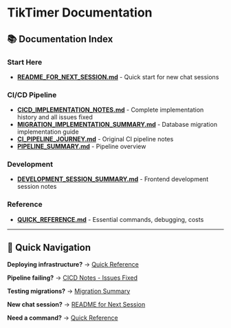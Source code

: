 # TikTimer Documentation

## 📚 Documentation Index

### **Start Here**
- **[README_FOR_NEXT_SESSION.md](./README_FOR_NEXT_SESSION.md)** - Quick start for new chat sessions

### **CI/CD Pipeline**
- **[CICD_IMPLEMENTATION_NOTES.md](./cicd/CICD_IMPLEMENTATION_NOTES.md)** - Complete implementation history and all issues fixed
- **[MIGRATION_IMPLEMENTATION_SUMMARY.md](./cicd/MIGRATION_IMPLEMENTATION_SUMMARY.md)** - Database migration implementation guide
- **[CI_PIPELINE_JOURNEY.md](./cicd/CI_PIPELINE_JOURNEY.md)** - Original CI pipeline notes
- **[PIPELINE_SUMMARY.md](./cicd/PIPELINE_SUMMARY.md)** - Pipeline overview

### **Development**
- **[DEVELOPMENT_SESSION_SUMMARY.md](./development/DEVELOPMENT_SESSION_SUMMARY.md)** - Frontend development session notes

### **Reference**
- **[QUICK_REFERENCE.md](./references/QUICK_REFERENCE.md)** - Essential commands, debugging, costs

---

## 🎯 Quick Navigation

**Deploying infrastructure?** → [Quick Reference](./references/QUICK_REFERENCE.md#-quick-start-commands)

**Pipeline failing?** → [CICD Notes - Issues Fixed](./cicd/CICD_IMPLEMENTATION_NOTES.md#-critical-issues-fixed)

**Testing migrations?** → [Migration Summary](./cicd/MIGRATION_IMPLEMENTATION_SUMMARY.md#-steps-to-test-this-implementation)

**New chat session?** → [README for Next Session](./README_FOR_NEXT_SESSION.md)

**Need a command?** → [Quick Reference](./references/QUICK_REFERENCE.md)
